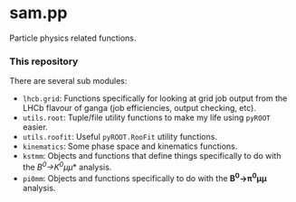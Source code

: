 sam.pp
======

Particle physics related functions. 

### This repository
There are several sub modules:

 * `lhcb.grid`: Functions specifically for looking at grid job output from the LHCb flavour of ganga
    (job efficiencies, output checking, etc).
 * `utils.root`: Tuple/file utility functions to make my life using `pyROOT` easier.
 * `utils.roofit`: Useful `pyROOT.RooFit` utility functions.
 * `kinematics`: Some phase space and kinematics functions.
 * `kstmm`: Objects and functions that define things specifically to do with the **B<sup>0</sup>&#8594;K*<sup>0</sup>&mu;&mu;** analysis.
 * `pi0mm`: Objects and functions specifically to do with the **B<sup>0</sup>&#8594;&pi;<sup>0</sup>&mu;&mu;** analysis.


